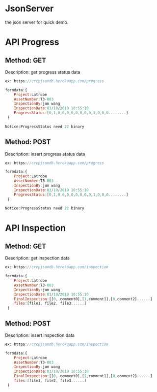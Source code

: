 # JsonServer
the json server for quick demo.

# API Progress


## Method: GET

Description: get progress status data


```javascript
ex: https://crcpjsondb.herokuapp.com/progress

formdata:{
    Project:Latrobe
    AssetNumber:T3-003
    InspectionBy:jun wang
    InspectionDate:03/10/2019 10:55:10
    ProgressStatus:[0,1,0,0,0,0,0,0,0,0,1,0,0,0........]
 }
 
Notice:ProgressStatus need 22 binary 

```


## Method: POST

Description: insert progress status data


```javascript
ex: https://crcpjsondb.herokuapp.com/progress

formdata:{
    Project:Latrobe
    AssetNumber:T3-003
    InspectionBy:jun wang
    InspectionDate:03/10/2019 10:55:10
    ProgressStatus:[0,1,0,0,0,0,0,0,0,0,1,0,0,0........]
 }
 
Notice:ProgressStatus need 22 binary 
```


# API Inspection


## Method: GET

Description: get inspection data


```javascript
ex: https://crcpjsondb.herokuapp.com/inspection

formdata:{
    Project:Latrobe
    AssetNumber:T3-003
    InspectionBy:jun wang
    InspectionDate:03/10/2019 10:55:10
    FinalInspection:[[0, comment0],[1,comment1],[0,comment2]......]
    files:[file1, file2, file3......]
 }
 ```

## Method: POST

Description: insert inspection data


```javascript
ex: https://crcpjsondb.herokuapp.com/inspection

formdata:{
    Project:Latrobe
    AssetNumber:T3-003
    InspectionBy:jun wang
    InspectionDate:03/10/2019 10:55:10
    FinalInspection:[[0, comment0],[1,comment1],[0,comment2]......]
    files:[file1, file2, file3......]
 }
 ```
